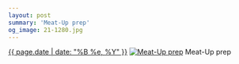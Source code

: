```yaml
---
layout: post
summary: 'Meat-Up prep'
og_image: 21-1280.jpg
---
```


<p>
  <time><a href="/21">{{ page.date | date: "%B %e, %Y" }}</a></time>
  <a href="/21"><img src="{{ site.assets_url }}/21-640.jpg" srcset="{{ site.assets_url }}/21-1280.jpg 1280w, {{ site.assets_url }}/21-960.jpg 960w, {{ site.assets_url }}/21-640.jpg 640w, {{ site.assets_url }}/21-320.jpg 320w" sizes="(min-width: 700px) 50vw, calc(100vw - 2rem)" alt="Meat-Up prep" /></a>
  <span>Meat-Up prep</span>
</p>
